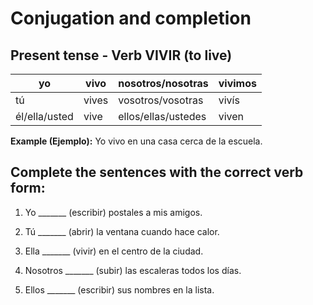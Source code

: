 # Conjugation and completion

## Present tense - Verb VIVIR (to live)

| yo            | vivo  | nosotros/nosotras   | vivimos |
| ------------- | ----- | ------------------- | ------- |
| tú            | vives | vosotros/vosotras   | vivís   |
| él/ella/usted | vive  | ellos/ellas/ustedes | viven   |

**Example (Ejemplo):** Yo vivo en una casa cerca de la escuela.

## Complete the sentences with the correct verb form:

1. Yo _______ (escribir) postales a mis amigos.

2. Tú _______ (abrir) la ventana cuando hace calor.

3. Ella _______ (vivir) en el centro de la ciudad.

4. Nosotros _______ (subir) las escaleras todos los días.

5. Ellos _______ (escribir) sus nombres en la lista.